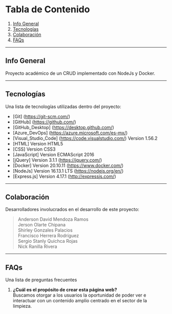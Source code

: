 # Tabla de Contenido
1. [Info General](#info-general)
2. [Tecnologías](#tecnologías)
3. [Colaboración](#colaboración)
4. [FAQs](#faqs)
***
## Info General
Proyecto académico de un CRUD implementado con NodeJs y Docker.
***
## Tecnologías
Una lista de tecnologías utilizadas dentro del proyecto:
* [Git] (https://git-scm.com/)
* [GitHub] (https://github.com/)
* [GitHub_Desktop] (https://desktop.github.com/)
* [Azure_DevOps] (https://azure.microsoft.com/es-mx/)
* [Visual_Studio_Code] (https://code.visualstudio.com/) Version 1.56.2
* [HTML] Version HTML5
* [CSS] Version CSS3
* [JavaScript] Version ECMAScript 2016
* [jQuery] Version 3.1.1 (https://jquery.com/)
* [Docker] Version 20.10.11 (https://www.docker.com/)
* [NodeJs] Version 16.13.1 LTS (https://nodejs.org/en/)
* [Express.js] Version 4.17.1 (http://expressjs.com/)
***
## Colaboración
Desarrolladores involucrados en el desarrollo de este proyecto:
> Anderson David Mendoza Ramos  
> Jerson Olarte Chipana  
> Shirley Gonzales Palacios  
> Francisco Herrera Rodríguez  
> Sergio Stanly Quichca Rojas  
> Nick Ranilla Rivera  
***
## FAQs
Una lista de preguntas frecuentes
1. **¿Cuál es el propósito de crear esta página web?**  
Buscamos otorgar a los usuarios la oportunidad de poder ver e interactuar con un contenido amplio centrado en el sector de la limpieza.
